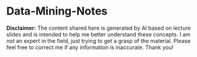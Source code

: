 # Data-Mining-Notes

**Disclaimer:** The content shared here is generated by AI based on lecture slides and is intended to help me better understand these concepts. I am not an expert in the field, just trying to get a grasp of the material. Please feel free to correct me if any information is inaccurate. Thank you!
